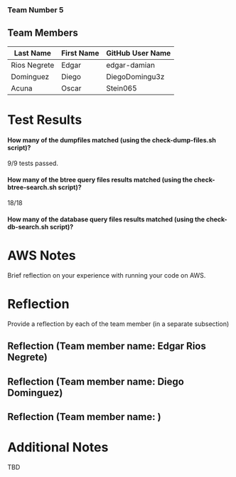 ### Team Number 5
## Team Members

| Last Name    | First Name | GitHub User Name |
|--------------|------------|------------------|
| Rios Negrete | Edgar      | edgar-damian     |
| Dominguez    | Diego      | DiegoDomingu3z   |
| Acuna        | Oscar      | Stein065         |

# Test Results

#### How many of the dumpfiles matched (using the check-dump-files.sh script)? 
9/9 tests passed.

#### How many of the btree query files results matched (using the check-btree-search.sh script)?
18/18
#### How many of the database query files results matched (using the check-db-search.sh script)?


# AWS Notes
Brief reflection on your experience with running your code on AWS.

# Reflection

Provide a reflection by each of the team member (in a separate subsection)

## Reflection (Team member name: Edgar Rios Negrete)

## Reflection (Team member name: Diego Dominguez)

## Reflection (Team member name: )

# Additional Notes
TBD


